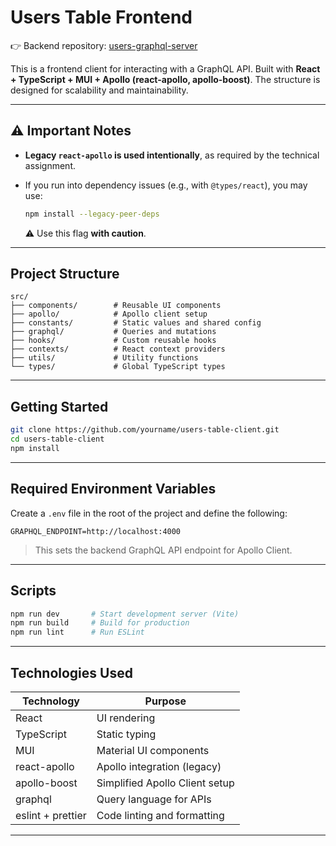 # Users Table Frontend

👉 Backend repository: [users-graphql-server](https://github.com/r1zzrvk/users-graphql-server)

This is a frontend client for interacting with a GraphQL API. Built with **React + TypeScript + MUI + Apollo (react-apollo, apollo-boost)**. The structure is designed for scalability and maintainability.

---

## ⚠️ Important Notes

- **Legacy `react-apollo` is used intentionally**, as required by the technical assignment.
- If you run into dependency issues (e.g., with `@types/react`), you may use:

  ```bash
  npm install --legacy-peer-deps
  ```

  ⚠️ Use this flag **with caution**.

---

## Project Structure

```
src/
├── components/        # Reusable UI components
├── apollo/            # Apollo client setup
├── constants/         # Static values and shared config
├── graphql/           # Queries and mutations
├── hooks/             # Custom reusable hooks
├── contexts/          # React context providers
├── utils/             # Utility functions
└── types/             # Global TypeScript types
```

---

## Getting Started

```bash
git clone https://github.com/yourname/users-table-client.git
cd users-table-client
npm install
```

---

## Required Environment Variables

Create a `.env` file in the root of the project and define the following:

```
GRAPHQL_ENDPOINT=http://localhost:4000
```

> This sets the backend GraphQL API endpoint for Apollo Client.

---

## Scripts

```bash
npm run dev       # Start development server (Vite)
npm run build     # Build for production
npm run lint      # Run ESLint
```

---

## Technologies Used

| Technology        | Purpose                        |
| ----------------- | ------------------------------ |
| React             | UI rendering                   |
| TypeScript        | Static typing                  |
| MUI               | Material UI components         |
| react-apollo      | Apollo integration (legacy)    |
| apollo-boost      | Simplified Apollo Client setup |
| graphql           | Query language for APIs        |
| eslint + prettier | Code linting and formatting    |

---
